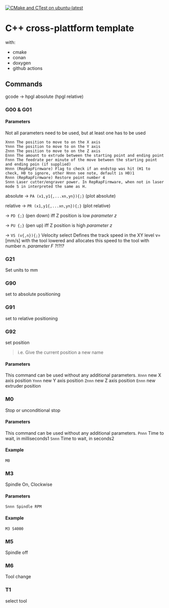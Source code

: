 [![CMake and CTest on ubuntu-latest](https://github.com/314rs/cpp_cross_plattform_template_study/actions/workflows/cmake-ubuntu-latest.yml/badge.svg?branch=main)](https://github.com/314rs/cpp_cross_plattform_template_study/actions/workflows/cmake-ubuntu-latest.yml)
# C++ cross-plattform template

with:
- cmake
- conan
- doxygen
- github actions


## Commands

gcode -> hpgl absolute (hpgl relative)

### G00 & G01

#### Parameters

Not all parameters need to be used, but at least one has to be used

```text
Xnnn The position to move to on the X axis
Ynnn The position to move to on the Y axis
Znnn The position to move to on the Z axis
Ennn The amount to extrude between the starting point and ending point
Fnnn The feedrate per minute of the move between the starting point and ending poin (if supplied)
Hnnn (RepRapFirmware) Flag to check if an endstop was hit (H1 to check, H0 to ignore, other Hnnn see note, default is H0)1
Rnnn (RepRapFirmware) Restore point number 4
Snnn Laser cutter/engraver power. In RepRapFirmware, when not in laser mode S in interpreted the same as H.
```

absolute -> `PA (x1,y1{,...xn,yn}){;}` (plot absolute)

relative -> `PR (x1,y1{,...xn,yn}){;}` (plot relative)

-> `PD {;}` (pen down) iff Z position is low _parameter z_

-> `PU {;}` (pen up) iff Z position is high _parameter z_

-> `VS (v{,n}){;}` Velocity select
Defines the track speed in the XY level v=[mm/s] with the tool lowered and allocates this speed to the tool with number n. _parameter F ?!?!?_

### G21

Set units to mm

### G90
set to absolute positioning

### G91 
set to relative positioning

### G92
set position 
> i.e. Give the current position a new name

#### Parameters
This command can be used without any additional parameters.
`Xnnn` new X axis position
`Ynnn` new Y axis position
`Znnn` new Z axis position
`Ennn` new extruder position

### M0
Stop or unconditional stop

#### Parameters
This command can be used without any additional parameters.
`Pnnn` Time to wait, in milliseconds1
`Snnn` Time to wait, in seconds2
#### Example
`M0`


### M3
Spindle On, Clockwise

#### Parameters
```Snnn Spindle RPM```
#### Example
```M3 S4000```


### M5
Spindle off

### M6 
Tool change

### T1 
select tool